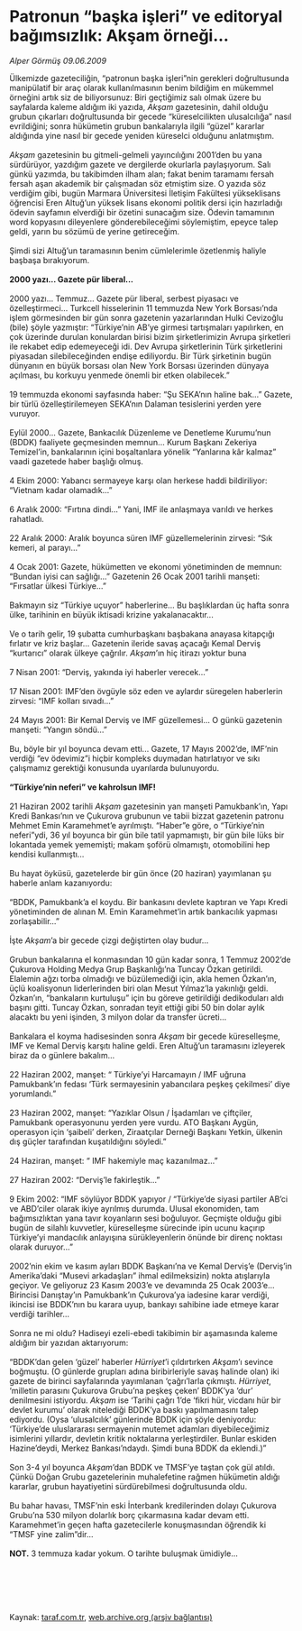 # Patronun “başka işleri” ve editoryal bağımsızlık: Akşam örneği...

*Alper Görmüş 09.06.2009*

<div class="taraf_structure_2col_1zq">
<div class="margen_n">



 <p>Ülkemizde gazeteciliğin, “patronun başka işleri”nin gerekleri doğrultusunda manipülatif bir araç olarak kullanılmasının benim bildiğim en mükemmel örneğini artık siz de biliyorsunuz: Biri geçtiğimiz salı olmak üzere bu sayfalarda kaleme aldığım iki yazıda, <i>Akşam</i> gazetesinin, dahil olduğu grubun çıkarları doğrultusunda bir gecede “küreselcilikten ulusalcılığa” nasıl evrildiğini; sonra hükümetin grubun bankalarıyla ilgili “güzel” kararlar aldığında yine nasıl bir gecede yeniden küreselci olduğunu anlatmıştım.<i> <br/><br/>Akşam</i> gazetesinin bu gitmeli-gelmeli yayıncılığını 2001’den bu yana sürdürüyor, yazdığım gazete ve dergilerde okurlarla paylaşıyorum. Salı günkü yazımda, bu takibimden ilham alan; fakat benim taramamı fersah fersah aşan akademik bir çalışmadan söz etmiştim size. O yazıda söz verdiğim gibi, bugün Marmara Üniversitesi İletişim Fakültesi yükseklisans öğrencisi Eren Altuğ’un yüksek lisans ekonomi politik dersi için hazırladığı ödevin sayfamın elverdiği bir özetini sunacağım size. Ödevin tamamının word kopyasını dileyenlere gönderebileceğimi söylemiştim, epeyce talep geldi, yarın bu sözümü de yerine getireceğim. <br/><br/>Şimdi sizi Altuğ’un taramasının benim cümlelerimle özetlenmiş haliyle başbaşa bırakıyorum. <b><br/><br/>2000 yazı... Gazete pür liberal...</b> <br/><br/>2000 yazı... Temmuz... Gazete pür liberal, serbest piyasacı ve özelleştirmeci... Turkcell hisselerinin 11 temmuzda New York Borsası’nda işlem görmesinden bir gün sonra gazetenin yazarlarından Hulki Cevizoğlu (bile) şöyle yazmıştır: “Türkiye’nin AB’ye girmesi tartışmaları yapılırken, en çok üzerinde durulan konulardan birisi bizim şirketlerimizin Avrupa şirketleri ile rekabet edip edemeyeceği idi. Dev Avrupa şirketlerinin Türk şirketlerini piyasadan silebileceğinden endişe ediliyordu. Bir Türk şirketinin bugün dünyanın en büyük borsası olan New York Borsası üzerinden dünyaya açılması, bu korkuyu yenmede önemli bir etken olabilecek.” <br/><br/>19 temmuzda ekonomi sayfasında haber: “Şu SEKA’nın haline bak...” Gazete, bir türlü özelleştirilemeyen SEKA’nın Dalaman tesislerini yerden yere vuruyor. <br/><br/>Eylül 2000... Gazete, Bankacılık Düzenleme ve Denetleme Kurumu’nun (BDDK) faaliyete geçmesinden memnun... Kurum Başkanı Zekeriya Temizel’in, bankalarının içini boşaltanlara yönelik “Yanlarına kâr kalmaz” vaadi gazetede haber başlığı olmuş. <br/><br/>4 Ekim 2000: Yabancı sermayeye karşı olan herkese haddi bildiriliyor: “Vietnam kadar olamadık...” <br/><br/>6 Aralık 2000: “Fırtına dindi...” Yani, IMF ile anlaşmaya varıldı ve herkes rahatladı. <br/><br/>22 Aralık 2000: Aralık boyunca süren IMF güzellemelerinin zirvesi: “Sık kemeri, al parayı...” <br/><br/>4 Ocak 2001: Gazete, hükümetten ve ekonomi yönetiminden de memnun: “Bundan iyisi can sağlığı...” Gazetenin 26 Ocak 2001 tarihli manşeti: “Fırsatlar ülkesi Türkiye...” <br/><br/>Bakmayın siz “Türkiye uçuyor” haberlerine... Bu başlıklardan üç hafta sonra ülke, tarihinin en büyük iktisadi krizine yakalanacaktır... <br/><br/>Ve o tarih gelir, 19 şubatta cumhurbaşkanı başbakana anayasa kitapçığı fırlatır ve kriz başlar... Gazetenin ileride savaş açacağı Kemal Derviş “kurtarıcı” olarak ülkeye çağrılır. <i>Akşam</i>’ın hiç itirazı yoktur buna <br/><br/>7 Nisan 2001: “Derviş, yakında iyi haberler verecek...” <br/><br/>17 Nisan 2001: IMF’den övgüyle söz eden ve aylardır süregelen haberlerin zirvesi: “IMF kolları sıvadı...” <br/><br/>24 Mayıs 2001: Bir Kemal Derviş ve IMF güzellemesi... O günkü gazetenin manşeti: “Yangın söndü...” <br/><br/>Bu, böyle bir yıl boyunca devam etti... Gazete, 17 Mayıs 2002’de, IMF’nin verdiği “ev ödevimiz”i hiçbir kompleks duymadan hatırlatıyor ve sıkı çalışmamız gerektiği konusunda uyarılarda bulunuyordu.<b> <br/><br/>“Türkiye’nin neferi” ve kahrolsun IMF!</b> <br/><br/>21 Haziran 2002 tarihli <i>Akşam</i> gazetesinin yan manşeti Pamukbank’ın, Yapı Kredi Bankası’nın ve Çukurova grubunun ve tabii bizzat gazetenin patronu Mehmet Emin Karamehmet’e ayrılmıştı. “Haber”e göre, o “Türkiye’nin neferi”ydi, 36 yıl boyunca bir gün bile tatil yapmamıştı, bir gün bile lüks bir lokantada yemek yememişti; makam şoförü olmamıştı, otomobilini hep kendisi kullanmıştı... <br/><br/>Bu hayat öyküsü, gazetelerde bir gün önce (20 haziran) yayımlanan şu haberle anlam kazanıyordu: <br/><br/>“BDDK, Pamukbank’a el koydu. Bir bankasını devlete kaptıran ve Yapı Kredi yönetiminden de alınan M. Emin Karamehmet’in artık bankacılık yapması zorlaşabilir...” <br/><br/>İşte <i>Akşam</i>’a bir gecede çizgi değiştirten olay budur... <br/><br/>Grubun bankalarına el konmasından 10 gün kadar sonra, 1 Temmuz 2002’de Çukurova Holding Medya Grup Başkanlığı’na Tuncay Özkan getirildi. Elalemin ağzı torba olmadığı ve büzülemediği için, akla hemen Özkan’ın, üçlü koalisyonun liderlerinden biri olan Mesut Yılmaz’la yakınlığı geldi. Özkan’ın, “bankaların kurtuluşu” için bu göreve getirildiği dedikoduları aldı başını gitti. Tuncay Özkan, sonradan teyit ettiği gibi 50 bin dolar aylık alacaktı bu yeni işinden, 3 milyon dolar da transfer ücreti... <br/><br/>Bankalara el koyma hadisesinden sonra <i>Akşam </i>bir gecede küreselleşme, IMF ve Kemal Derviş karşıtı haline geldi. Eren Altuğ’un taramasını izleyerek biraz da o günlere bakalım... <br/><br/>22 Haziran 2002, manşet: “ Türkiye’yi Harcamayın / IMF uğruna Pamukbank’ın fedası ‘Türk sermayesinin yabancılara peşkeş çekilmesi’ diye yorumlandı.” <br/><br/>23 Haziran 2002, manşet: “Yazıklar Olsun / İşadamları ve çiftçiler, Pamukbank operasyonunu yerden yere vurdu. ATO Başkanı Aygün, operasyon için ‘şaibeli’ derken, Ziraatçılar Derneği Başkanı Yetkin, ülkenin dış güçler tarafından kuşatıldığını söyledi.” <br/><br/>24 Haziran, manşet: “ IMF hakemiyle maç kazanılmaz...” <br/><br/>27 Haziran 2002: “Derviş’le fakirleştik...” <br/><br/>9 Ekim 2002: “IMF söylüyor BDDK yapıyor / “Türkiye’de siyasi partiler AB’ci ve ABD’ciler olarak ikiye ayrılmış durumda. Ulusal ekonomiden, tam bağımsızlıktan yana tavır koyanların sesi boğuluyor. Geçmişte olduğu gibi bugün de silahlı kuvvetler, küreselleşme sürecinde ipin ucunu kaçırıp Türkiye’yi mandacılık anlayışına sürükleyenlerin önünde bir direnç noktası olarak duruyor...” <br/><br/>2002’nin ekim ve kasım ayları BDDK Başkanı’na ve Kemal Derviş’e (Derviş’in Amerika’daki “Musevi arkadaşları” ihmal edilmeksizin) nokta atışlarıyla geçiyor. Ve geliyoruz 23 Kasım 2003’e ve devamında 25 Ocak 2003’e... Birincisi Danıştay’ın Pamukbank’ın Çukurova’ya iadesine karar verdiği, ikincisi ise BDDK’nın bu karara uyup, bankayı sahibine iade etmeye karar verdiği tarihler... <br/><br/>Sonra ne mi oldu? Hadiseyi ezeli-ebedi takibimin bir aşamasında kaleme aldığım bir yazıdan aktarıyorum: <br/><br/>“BDDK’dan gelen ‘güzel’ haberler <i>Hürriyet</i>’i çıldırtırken <i>Akşam</i>’ı sevince boğmuştu. (O günlerde grupları adına biribirleriyle savaş halinde olan) iki gazete de birinci sayfalarında yayımlanan ‘çağrı’larla çıkmıştı. <i>Hürriyet</i>, ‘milletin parasını Çukurova Grubu’na peşkeş çeken’ BDDK’ya ‘dur’ denilmesini istiyordu. <i>Akşam</i> ise ‘Tarihi çağrı 1’de ‘fikri hür, vicdanı hür bir devlet kurumu’ olarak nitelediği BDDK’ya baskı yapılmamasını talep ediyordu. (Oysa ‘ulusalcılık’ günlerinde BDDK için şöyle deniyordu: ‘Türkiye’de uluslararası sermayenin mutemet adamları diyebileceğimiz isimlerini yıllardır, devletin kritik noktalarına yerleştirdiler. Bunlar eskiden Hazine’deydi, Merkez Bankası’ndaydı. Şimdi buna BDDK da eklendi.)” <br/><br/>Son 3-4 yıl boyunca <i>Akşam</i>’dan BDDK ve TMSF’ye taştan çok gül atıldı. Çünkü Doğan Grubu gazetelerinin muhalefetine rağmen hükümetin aldığı kararlar, grubun hayatiyetini sürdürebilmesi doğrultusunda oldu. <br/><br/>Bu bahar havası, TMSF’nin eski İnterbank kredilerinden dolayı Çukurova Grubu’na 530 milyon dolarlık borç çıkarmasına kadar devam etti. Karamehmet’in geçen hafta gazetecilerle konuşmasından öğrendik ki “TMSF yine zalim”dir...<b> <br/><br/>NOT.</b> 3 temmuza kadar yokum. O tarihte buluşmak ümidiyle...</p>
<br/>
<br/>
<br/>



<br/>


<div id="taraf_not">
</div>

</div>


</div>

Kaynak: [taraf.com.tr](http://www.taraf.com.tr:80/makale/5947.htm), [web.archive.org (arşiv bağlantısı)](http://web.archive.org/web/20090918151705/http://www.taraf.com.tr:80/makale/5947.htm)
